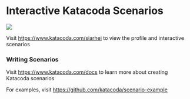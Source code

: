 # Interactive Katacoda Scenarios

[![](http://shields.katacoda.com/katacoda/siarhei/count.svg)](https://www.katacoda.com/siarhei "Get your profile on Katacoda.com")

Visit https://www.katacoda.com/siarhei to view the profile and interactive scenarios

### Writing Scenarios
Visit https://www.katacoda.com/docs to learn more about creating Katacoda scenarios

For examples, visit https://github.com/katacoda/scenario-example
